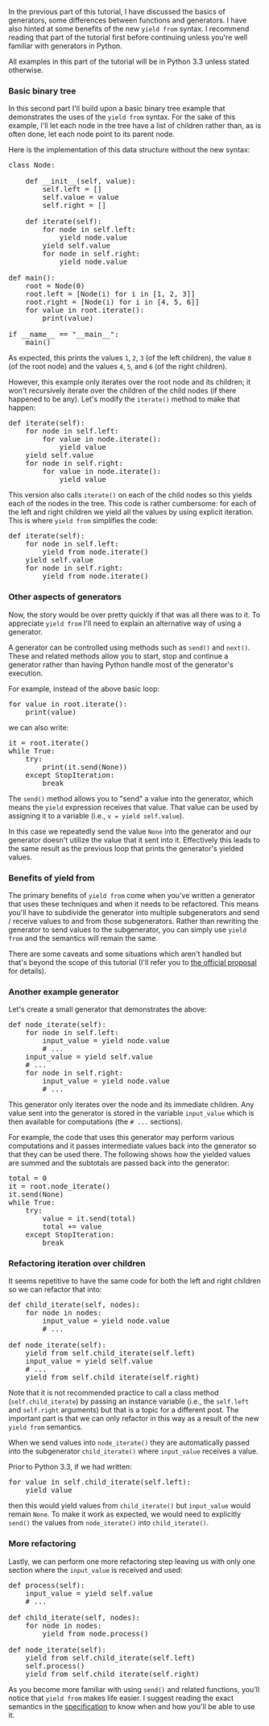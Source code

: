 <!--
.. title: Python 3: Using "yield from" in Generators - Part 2
.. slug: python-3-using-yield-from-in-generators-part-2
.. date: 2013/02/04 12:00:00
.. tags: python, software
.. link:
.. description:
-->

In the previous part of this tutorial,
I have discussed the basics of generators, some differences between functions
and generators. I have also hinted at some benefits of the new `yield from` syntax.
I recommend reading that part of the tutorial first before continuing unless
you're well familiar with generators in Python.

All examples in this part of the tutorial will be in Python 3.3 unless
stated otherwise.

### Basic binary tree ###

In this second part I'll build upon a basic binary tree example that
demonstrates the uses of the `yield from` syntax. For the sake of this example,
I'll let each node in the tree have a list of children rather than, as is often
done, let each node point to its parent node.

Here is the implementation of this data structure without the new syntax:

<pre>
class Node:

    def __init__(self, value):
        self.left = []
        self.value = value
        self.right = []

    def iterate(self):
        for node in self.left:
            yield node.value
        yield self.value
        for node in self.right:
            yield node.value

def main():
    root = Node(0)
    root.left = [Node(i) for i in [1, 2, 3]]
    root.right = [Node(i) for i in [4, 5, 6]]
    for value in root.iterate():
        print(value)

if __name__ == "__main__":
    main()
</pre>

As expected, this prints the values `1`, `2`, `3` (of the left children),
the value `0` (of the root node) and the values `4`, `5`, and `6` (of the
right children).

However, this example only iterates over the root node
and its children; it won't recursively iterate over the children of the
child nodes (if there happened to be any). Let's modify the `iterate()`
method to make that happen:

<pre>
def iterate(self):
    for node in self.left:
        for value in node.iterate():
            yield value
    yield self.value
    for node in self.right:
        for value in node.iterate():
            yield value
</pre>

This version also calls `iterate()` on each of the child nodes so this
yields each of the nodes in the tree. This code is rather cumbersome: for
each of the left and right children we yield all the values by using
explicit iteration. This is where `yield from`
simplifies the code:

<pre>
def iterate(self):
    for node in self.left:
        yield from node.iterate()
    yield self.value
    for node in self.right:
        yield from node.iterate()
</pre>

### Other aspects of generators ###

Now, the story would be over pretty quickly if that was all there was to it.
To appreciate `yield from` I'll need to explain an alternative way of using
a generator.

A generator can be controlled using methods such as `send()` and `next()`. These
and related methods allow you to start, stop and continue a generator rather
than having Python handle most of the generator's execution.

For example, instead of the above basic loop:

<pre>
for value in root.iterate():
    print(value)
</pre>
    
we can also write:

<pre>
it = root.iterate()
while True:
    try:
        print(it.send(None))
    except StopIteration:
        break
</pre>

The `send()` method allows you to "send" a value into the generator, which means
the `yield` expression receives that value. That value can be used by assigning
it to a variable (i.e., `v = yield self.value`).

In this case we repeatedly send
the value `None` into the generator and our generator doesn't utilize the
value that it sent into it. Effectively this leads to the same result as
the previous loop that prints the generator's yielded values.

### Benefits of yield from ###

The primary benefits of `yield from` come when you've written a generator that
uses these techniques and when it needs to be refactored. This means you'll have
to subdivide the generator into multiple subgenerators and send / receive values
to and from those subgenerators. Rather than rewriting
the generator to send values to the subgenerator, you can simply use
`yield from` and the semantics will remain the same.

There are some caveats and some situations which aren't handled but that's beyond
the scope of this tutorial (I'll refer
you to [the official proposal](http://www.python.org/dev/peps/pep-0380/) for details).

### Another example generator ###

Let's create a small generator that demonstrates the above:

<pre>
def node_iterate(self):
    for node in self.left:
        input_value = yield node.value
        # ...
    input_value = yield self.value
    # ...
    for node in self.right:
        input_value = yield node.value
        # ...
</pre>

This generator only iterates over the node and its immediate children. Any
value sent into the generator is stored in the variable `input_value`
which is then available for computations (the `# ...` sections).

For example, the code that uses this generator may perform various
computations and it passes intermediate values back into the generator so
that they can be used there. The following shows how the yielded values
are summed and the subtotals are passed back into the generator:

<pre>
total = 0
it = root.node_iterate()
it.send(None)
while True:
    try:
        value = it.send(total)
        total += value
    except StopIteration:
        break
</pre>

### Refactoring iteration over children ###

It seems repetitive to have the same code for both the left and right
children so we can refactor that into:

<pre>
def child_iterate(self, nodes):
    for node in nodes:
        input_value = yield node.value
        # ...

def node_iterate(self):
    yield from self.child_iterate(self.left)
    input_value = yield self.value
    # ...
    yield from self.child_iterate(self.right)
</pre>

Note that it is not recommended practice to call a class method
(`self.child_iterate`) by passing an instance variable (i.e., the
`self.left` and `self.right` arguments) but
that is a topic for a different post. The important part is that we can only
refactor in this way as a result of the new `yield from` semantics.

When we send values into `node_iterate()` they are automatically
passed into the subgenerator `child_iterate()` where `input_value`
receives a value.

Prior to Python 3.3, if we had written:

<pre>
for value in self.child_iterate(self.left):
    yield value
</pre>

then this would yield values from `child_iterate()` but `input_value` would
remain `None`. To make it work as expected, we would need to explicitly `send()`
the values from `node_iterate()` into `child_iterate()`.

### More refactoring ###

Lastly, we can perform one more refactoring step leaving us with only one
section where the `input_value` is received and used:

<pre>
def process(self):
    input_value = yield self.value
    # ...

def child_iterate(self, nodes):
    for node in nodes:
        yield from node.process()

def node_iterate(self):
    yield from self.child_iterate(self.left)
    self.process()
    yield from self.child_iterate(self.right)
</pre>

As you become more familiar with using `send()` and related functions, you'll
notice that `yield from` makes life easier. I suggest reading the exact
semantics in the [specification](http://www.python.org/dev/peps/pep-0380/)
to know when and how you'll be able to use it.
